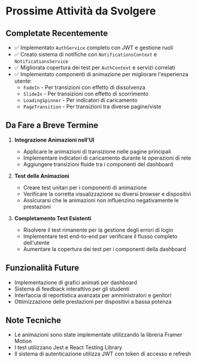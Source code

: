 # Prossime Attività da Svolgere

## Completate Recentemente
- ✅ Implementato `AuthService` completo con JWT e gestione ruoli
- ✅ Creato sistema di notifiche con `NotificationsContext` e `NotificationsService`
- ✅ Migliorata copertura dei test per `AuthContext` e servizi correlati
- ✅ Implementato componenti di animazione per migliorare l'esperienza utente:
  - `FadeIn` - Per transizioni con effetto di dissolvenza
  - `SlideIn` - Per transizioni con effetto di scorrimento
  - `LoadingSpinner` - Per indicatori di caricamento
  - `PageTransition` - Per transizioni tra diverse pagine/viste

## Da Fare a Breve Termine
1. **Integrazione Animazioni nell'UI**
   - Applicare le animazioni di transizione nelle pagine principali
   - Implementare indicatori di caricamento durante le operazioni di rete
   - Aggiungere transizioni fluide tra i componenti del dashboard

2. **Test delle Animazioni**
   - Creare test unitari per i componenti di animazione
   - Verificare la corretta visualizzazione su diversi browser e dispositivi
   - Assicurarsi che le animazioni non influenzino negativamente le prestazioni

3. **Completamento Test Esistenti**
   - Risolvere il test rimanente per la gestione degli errori di login
   - Implementare test end-to-end per verificare il flusso completo dell'utente
   - Aumentare la copertura dei test per i componenti della dashboard

## Funzionalità Future
- Implementazione di grafici animati per dashboard
- Sistema di feedback interattivo per gli studenti
- Interfaccia di reportistica avanzata per amministratori e genitori
- Ottimizzazione delle prestazioni per dispositivi a bassa potenza

## Note Tecniche
- Le animazioni sono state implementate utilizzando la libreria Framer Motion
- I test utilizzano Jest e React Testing Library
- Il sistema di autenticazione utilizza JWT con token di accesso e refresh

